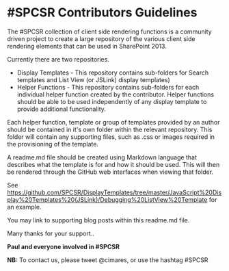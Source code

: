 #SPCSR Contributors Guidelines
================

The #SPCSR collection of client side rendering functions is a community driven project to create a large repository of the various client side rendering elements that can be used in SharePoint 2013.

Currently there are two repositories.

* Display Templates - This repository contains sub-folders for Search templates and List View (or JSLink) display templates)
* Helper Functions - This repository contains sub-folders for each individual helper function created by the contributor. Helper functions should be able to be used independently of any display template to provide additional functionality.

Each helper function, template or group of templates provided by an author should be contained in it's own folder within the relevant repository. This folder will contain any supporting files, such as .css or images required in the provisioning of the template.

A readme.md file should be created using Markdown language that describes what the template is for and how it should be used. This will then be rendered through the GitHub web interfaces when viewing that folder.

See https://github.com/SPCSR/DisplayTemplates/tree/master/JavaScript%20Display%20Templates%20(JSLink)/Debugging%20ListView%20Template for an example.

You may link to supporting blog posts within this readme.md file.

Many thanks for your support..

__Paul and everyone involved in #SPCSR__

__NB:__ To contact us, please tweet @cimares, or use the hashtag #SPCSR